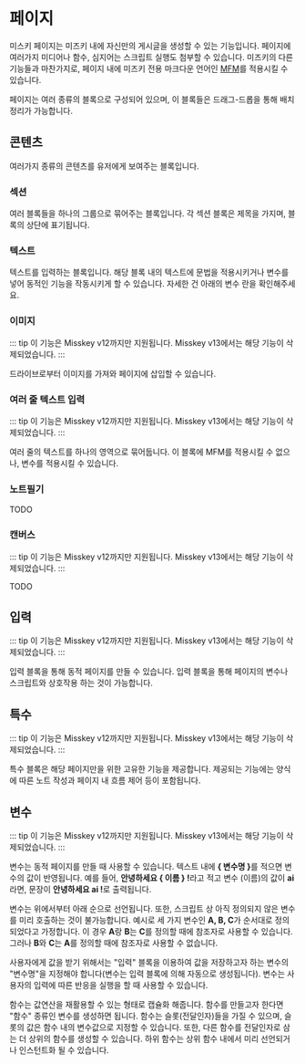 # 페이지

미스키 페이지는 미즈키 내에 자신만의 게시글을 생성할 수 있는 기능입니다. 페이지에 여러가지 미디어나 함수, 심지어는 스크립트 실행도 첨부할 수 있습니다. 미즈키의 다른 기능들과 마찬가지로, 페이지 내에 미즈키 전용 마크다운 언어인 [MFM](./mfm.md)를 적용시킬 수 있습니다.

페이지는 여러 종류의 블록으로 구성되어 있으며, 이 블록들은 드래그-드롭을 통해 배치 정리가 가능합니다. 

## 콘텐츠

여러가지 종류의 콘텐츠를 유저에게 보여주는 블록입니다.

### 섹션

여러 블록들을 하나의 그룹으로 묶어주는 블록입니다. 각 섹션 블록은 제목을 가지며, 블록의 상단에 표기됩니다.

### 텍스트

텍스트를 입력하는 블록입니다. 해당 블록 내의 텍스트에 문법을 적용시키거나 변수를 넣어 동적인 기능을 작동시키게 할 수 있습니다. 자세한 건 아래의 변수 란을 확인해주세요.

### 이미지
::: tip
이 기능은 Misskey v12까지만 지원됩니다. Misskey v13에서는 해당 기능이 삭제되었습니다.
:::

드라이브로부터 이미지를 가져와 페이지에 삽입할 수 있습니다.

### 여러 줄 텍스트 입력
::: tip
이 기능은 Misskey v12까지만 지원됩니다. Misskey v13에서는 해당 기능이 삭제되었습니다.
:::

여러 줄의 텍스트를 하나의 영역으로 묶어둡니다. 이 블록에 MFM를 적용시킬 수 없으나, 변수를 적용시킬 수 있습니다. 

### 노트필기

TODO

### 캔버스
::: tip
이 기능은 Misskey v12까지만 지원됩니다. Misskey v13에서는 해당 기능이 삭제되었습니다.
:::

TODO

## 입력
::: tip
이 기능은 Misskey v12까지만 지원됩니다. Misskey v13에서는 해당 기능이 삭제되었습니다.
:::

입력 블록을 통해 동적 페이지를 만들 수 있습니다. 입력 블록을 통해 페이지의 변수나 스크립트와 상호작용 하는 것이 가능합니다.

## 특수
::: tip
이 기능은 Misskey v12까지만 지원됩니다. Misskey v13에서는 해당 기능이 삭제되었습니다.
:::

특수 블록은 해당 페이지만을 위한 고유한 기능을 제공합니다. 제공되는 기능에는 양식에 따른 노트 작성과 페이지 내 흐름 제어 등이 포함됩니다.

## 변수
::: tip
이 기능은 Misskey v12까지만 지원됩니다. Misskey v13에서는 해당 기능이 삭제되었습니다.
:::

변수는 동적 페이지를 만들 때 사용할 수 있습니다. 텍스트 내에 <b>{ 변수명 }</b>를 적으면 변수의 값이 반영됩니다. 예를 들어, <b>안녕하세요 { 이름 } !</b>라고 적고 변수 (이름)의 값이 <b>ai</b>라면, 문장이 <b>안녕하세요 ai !</b>로 출력됩니다.

변수는 위에서부터 아래 순으로 선언됩니다. 또한, 스크립트 상 아직 정의되지 않은 변수를 미리 호출하는 것이 불가능합니다. 예시로 세 가지 변수인 <b>A, B, C</b>가 순서대로 정의되었다고 가정합니다. 이 경우 <b>A</b>랑 <b>B</b>는 <b>C</b>를 정의할 때에 참조자로 사용할 수 있습니다. 그러나 <b>B</b>와 <b>C</b>는 <b>A</b>를 정의할 때에 참조자로 사용할 수 없습니다.

사용자에게 값을 받기 위해서는 "입력" 블록을 이용하여 값을 저장하고자 하는 변수의 "변수명"을 지정해야 합니다(변수는 입력 블록에 의해 자동으로 생성됩니다).
변수는 사용자의 입력에 따른 반응을 실행을 할 때 사용할 수 있습니다.

함수는 값연산을 재활용할 수 있는 형태로 캡슐화 해줍니다. 함수를 만들고자 한다면 "함수" 종류인 변수를 생성하면 됩니다. 함수는 슬롯(전달인자)들을 가질 수 있으며, 슬롯의 값은 함수 내의 변수값으로 지정할 수 있습니다. 또한, 다른 함수를 전달인자로 삼는 더 상위의 함수를 생성할 수 있습니다. 하위 함수는 상위 함수 내에서 미리 선언되거나 인스턴트화 될 수 있습니다.

